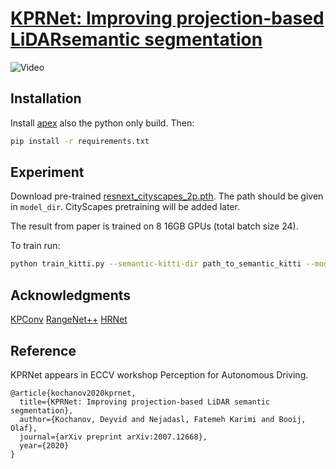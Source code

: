 # [KPRNet: Improving projection-based LiDARsemantic segmentation](https://arxiv.org/pdf/2007.12668.pdf)

![Video](kprnet.gif)

## Installation

Install [apex](https://github.com/NVIDIA/apex) also the python only build. Then:

```bash
pip install -r requirements.txt
```

## Experiment 

Download pre-trained [resnext_cityscapes_2p.pth](https://drive.google.com/file/d/1aioKjoxcrfqUtkWQgbo64w8YoLcVAW2Z/view?usp=sharing). The path should be given in `model_dir`.  CityScapes pretraining will be added later.

The result from paper is trained on 8 16GB GPUs (total batch size 24).

To train run:

```bash
python train_kitti.py --semantic-kitti-dir path_to_semantic_kitti --model-dir location_where_your_pretrained_model_is --checkpoint-dir your_output_dir
```

## Acknowledgments
[KPConv](https://github.com/HuguesTHOMAS/KPConv-PyTorch) 
[RangeNet++](https://github.com/PRBonn/lidar-bonnetal) 
[HRNet](https://github.com/HRNet)

## Reference

KPRNet appears in ECCV workshop Perception for Autonomous Driving.

```
@article{kochanov2020kprnet,
  title={KPRNet: Improving projection-based LiDAR semantic segmentation},
  author={Kochanov, Deyvid and Nejadasl, Fatemeh Karimi and Booij, Olaf},
  journal={arXiv preprint arXiv:2007.12668},
  year={2020}
}
```
